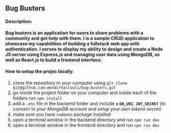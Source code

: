 ## Bug Busters 
#### Description:
**Bug busters is an application for users to share problems with a community and get help with them. I is a sample CRUD application to showcase my capabilities of building a fullstack web app with authentication. I serves to display my ability to design and create a Node JS server using Express.js and managing user data using MongoDB, as well as React.js to build a frontend interface.**

#### How to setup the projec locally:
1. clone the repository to your computer using `git clone git@github.com:mondirhallouli/bug-busters.git`
2. go inside the project folder on your computer and inside each of the folders run `npm install`
3. add a `.env` file in the backend folder and include a **`DB_URI`**, **`JWT_SECRET`** *(to connect to your MongoDB account and setup your own tokens secret)*
4. make sure you have `nodemon` package installed
5. open a terminal window in the backend directory and run `npm run dev` 
6. open a terminal window in the frontend directory and run `npm run dev` 